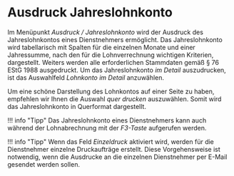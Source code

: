 # Ausdruck Jahreslohnkonto

Im Menüpunkt *Ausdruck / Jahreslohnkonto* wird der Ausdruck des Jahreslohnkontos eines Dienstnehmers ermöglicht. Das Jahreslohnkonto wird tabellarisch mit Spalten für die einzelnen Monate und einer Jahressumme, nach den für die Lohnverrechnung wichtigen Kriterien, dargestellt. Weiters werden alle erforderlichen Stammdaten gemäß § 76 EStG 1988 ausgedruckt. Um das Jahreslohnkonto *im Detail* auszudrucken, ist das Auswahlfeld *Lohnkonto im Detail* anzuwählen.

Um eine schöne Darstellung des Lohnkontos auf einer Seite zu haben, empfehlen wir Ihnen die Auswahl *quer drucken* auszuwählen. Somit wird das Jahreslohnkonto in Querformat dargestellt.

!!! info "Tipp"
    Das Jahreslohnkonto eines Dienstnehmers kann auch während der Lohnabrechnung mit der *F3-Taste* aufgerufen werden.

!!! info "Tipp"
    Wenn das Feld *Einzeldruck* aktiviert wird, werden für die Dienstnehmer einzelne Druckaufträge erstellt. Diese Vorgehensweise ist notwendig, wenn die Ausdrucke an die einzelnen Dienstnehmer per E-Mail gesendet werden sollen.
